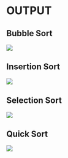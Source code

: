 # OUTPUT

## Bubble Sort

<img align = "center" src="https://user-images.githubusercontent.com/68191677/136277901-28838a5d-4559-4b2b-b00b-3d7d7c692e31.png">

## Insertion Sort

<img align = "center" src="https://user-images.githubusercontent.com/68191677/136279223-1d9eead0-981f-4a7d-a07c-7b464c993f62.png">

## Selection Sort

<img align = "center" src="https://user-images.githubusercontent.com/68191677/136280755-fcaffcb8-5134-4b21-a320-1e4173f74604.png">

## Quick Sort

<img align = "center" src="https://user-images.githubusercontent.com/68191677/136670633-98bf46d6-fae0-4ded-9edd-02429ff76f69.png">
